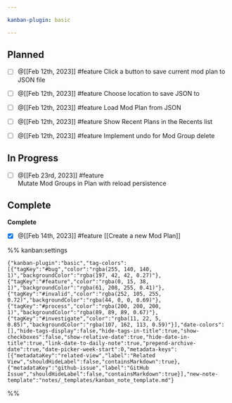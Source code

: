 ```yaml
---

kanban-plugin: basic

---
```


## Planned

- [ ] @[[Feb 12th, 2023]] #feature Click a button to save current mod plan to JSON file
- [ ] @[[Feb 12th, 2023]] #feature  Choose location to save JSON to
- [ ] @[[Feb 12th, 2023]] #feature Load Mod Plan from JSON
- [ ] @[[Feb 12th, 2023]] #feature Show Recent Plans in the Recents list
- [ ] @[[Feb 12th, 2023]] #feature Implement undo for Mod Group delete


## In Progress

- [ ] @[[Feb 23rd, 2023]] #feature <br> Mutate Mod Groups in Plan with reload persistence


## Complete

**Complete**
- [x] @[[Feb 14th, 2023]] #feature [[Create a new Mod Plan]]




%% kanban:settings
```
{"kanban-plugin":"basic","tag-colors":[{"tagKey":"#bug","color":"rgba(255, 140, 140, 1)","backgroundColor":"rgba(197, 42, 42, 0.27)"},{"tagKey":"#feature","color":"rgba(0, 15, 38, 1)","backgroundColor":"rgba(61, 208, 255, 0.41)"},{"tagKey":"#invalid","color":"rgba(252, 105, 255, 0.72)","backgroundColor":"rgba(44, 0, 0, 0.69)"},{"tagKey":"#process","color":"rgba(200, 200, 200, 1)","backgroundColor":"rgba(89, 89, 89, 0.67)"},{"tagKey":"#investigate","color":"rgba(11, 22, 5, 0.85)","backgroundColor":"rgba(107, 162, 113, 0.59)"}],"date-colors":[],"hide-tags-display":false,"hide-tags-in-title":true,"show-checkboxes":false,"show-relative-date":true,"hide-date-in-title":true,"link-date-to-daily-note":true,"prepend-archive-date":true,"date-picker-week-start":0,"metadata-keys":[{"metadataKey":"related-view","label":"Related View","shouldHideLabel":false,"containsMarkdown":true},{"metadataKey":"github-issue","label":"GitHub Issue","shouldHideLabel":false,"containsMarkdown":true}],"new-note-template":"notes/_templates/kanban_note_template.md"}
```
%%
